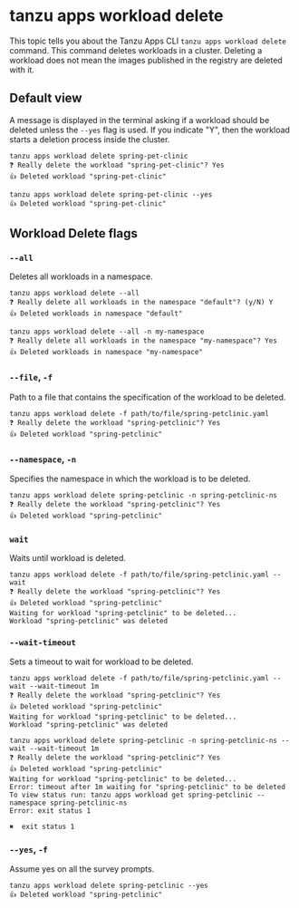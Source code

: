 # tanzu apps workload delete

This topic tells you about the Tanzu Apps CLI `tanzu apps workload delete` command. This command deletes workloads in a cluster. Deleting a workload does not mean the images published
in the registry are deleted with it.

## Default view

A message is displayed in the terminal asking if a workload should be deleted unless the `--yes` flag
is used.
If you indicate "Y", then the workload starts a deletion process inside the cluster.

```console
tanzu apps workload delete spring-pet-clinic
❓ Really delete the workload "spring-pet-clinic"? Yes
👍 Deleted workload "spring-pet-clinic"
```

```console
tanzu apps workload delete spring-pet-clinic --yes
👍 Deleted workload "spring-pet-clinic"
```

## Workload Delete flags

### <a id="delete-all"></a> `--all`

Deletes all workloads in a namespace.

```console
tanzu apps workload delete --all
❓ Really delete all workloads in the namespace "default"? (y/N) Y
👍 Deleted workloads in namespace "default"
```

```console
tanzu apps workload delete --all -n my-namespace
❓ Really delete all workloads in the namespace "my-namespace"? Yes
👍 Deleted workloads in namespace "my-namespace"
```

### <a id="delete-file"></a> `--file`, `-f`

Path to a file that contains the specification of the workload to be deleted.

```console
tanzu apps workload delete -f path/to/file/spring-petclinic.yaml
❓ Really delete the workload "spring-petclinic"? Yes
👍 Deleted workload "spring-petclinic"
```

### <a id="delete-namespace"></a> `--namespace`, `-n`

Specifies the namespace in which the workload is to be deleted.

```console
tanzu apps workload delete spring-petclinic -n spring-petclinic-ns
❓ Really delete the workload "spring-petclinic"? Yes
👍 Deleted workload "spring-petclinic"
```

### <a id="delete-wait"></a> `wait`

Waits until workload is deleted.

```console
tanzu apps workload delete -f path/to/file/spring-petclinic.yaml --wait
❓ Really delete the workload "spring-petclinic"? Yes
👍 Deleted workload "spring-petclinic"
Waiting for workload "spring-petclinic" to be deleted...
Workload "spring-petclinic" was deleted
```

### <a id="delete-wait-timeout"></a> `--wait-timeout`

Sets a timeout to wait for workload to be deleted.

```console
tanzu apps workload delete -f path/to/file/spring-petclinic.yaml --wait --wait-timeout 1m
❓ Really delete the workload "spring-petclinic"? Yes
👍 Deleted workload "spring-petclinic"
Waiting for workload "spring-petclinic" to be deleted...
Workload "spring-petclinic" was deleted
```

```console
tanzu apps workload delete spring-petclinic -n spring-petclinic-ns --wait --wait-timeout 1m
❓ Really delete the workload "spring-petclinic"? Yes
👍 Deleted workload "spring-petclinic"
Waiting for workload "spring-petclinic" to be deleted...
Error: timeout after 1m waiting for "spring-petclinic" to be deleted
To view status run: tanzu apps workload get spring-petclinic --namespace spring-petclinic-ns
Error: exit status 1

✖  exit status 1
```

### <a id="delete-yes"></a> `--yes`, `-f`

Assume yes on all the survey prompts.

```console
tanzu apps workload delete spring-petclinic --yes
👍 Deleted workload "spring-petclinic"
```